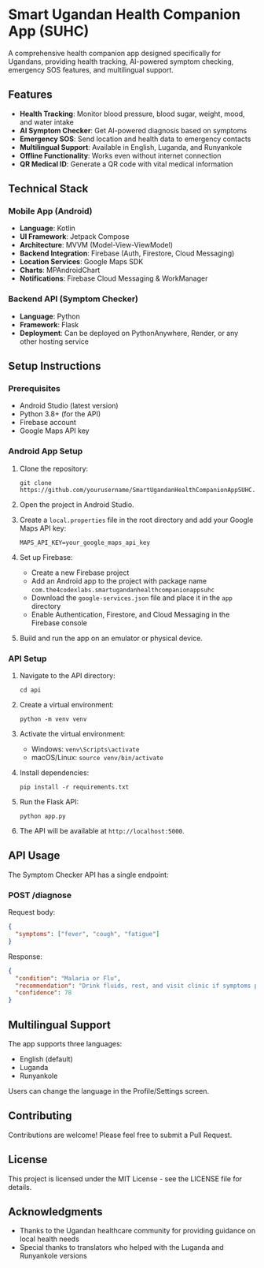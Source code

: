 # Smart Ugandan Health Companion App (SUHC)

A comprehensive health companion app designed specifically for Ugandans, providing health tracking, AI-powered symptom checking, emergency SOS features, and multilingual support.

## Features

- **Health Tracking**: Monitor blood pressure, blood sugar, weight, mood, and water intake
- **AI Symptom Checker**: Get AI-powered diagnosis based on symptoms
- **Emergency SOS**: Send location and health data to emergency contacts
- **Multilingual Support**: Available in English, Luganda, and Runyankole
- **Offline Functionality**: Works even without internet connection
- **QR Medical ID**: Generate a QR code with vital medical information

## Technical Stack

### Mobile App (Android)
- **Language**: Kotlin
- **UI Framework**: Jetpack Compose
- **Architecture**: MVVM (Model-View-ViewModel)
- **Backend Integration**: Firebase (Auth, Firestore, Cloud Messaging)
- **Location Services**: Google Maps SDK
- **Charts**: MPAndroidChart
- **Notifications**: Firebase Cloud Messaging & WorkManager

### Backend API (Symptom Checker)
- **Language**: Python
- **Framework**: Flask
- **Deployment**: Can be deployed on PythonAnywhere, Render, or any other hosting service

## Setup Instructions

### Prerequisites
- Android Studio (latest version)
- Python 3.8+ (for the API)
- Firebase account
- Google Maps API key

### Android App Setup

1. Clone the repository:
   ```
   git clone https://github.com/yourusername/SmartUgandanHealthCompanionAppSUHC.git
   ```

2. Open the project in Android Studio.

3. Create a `local.properties` file in the root directory and add your Google Maps API key:
   ```
   MAPS_API_KEY=your_google_maps_api_key
   ```

4. Set up Firebase:
   - Create a new Firebase project
   - Add an Android app to the project with package name `com.the4codexlabs.smartugandanhealthcompanionappsuhc`
   - Download the `google-services.json` file and place it in the `app` directory
   - Enable Authentication, Firestore, and Cloud Messaging in the Firebase console

5. Build and run the app on an emulator or physical device.

### API Setup

1. Navigate to the API directory:
   ```
   cd api
   ```

2. Create a virtual environment:
   ```
   python -m venv venv
   ```

3. Activate the virtual environment:
   - Windows: `venv\Scripts\activate`
   - macOS/Linux: `source venv/bin/activate`

4. Install dependencies:
   ```
   pip install -r requirements.txt
   ```

5. Run the Flask API:
   ```
   python app.py
   ```

6. The API will be available at `http://localhost:5000`.

## API Usage

The Symptom Checker API has a single endpoint:

### POST /diagnose

Request body:
```json
{
  "symptoms": ["fever", "cough", "fatigue"]
}
```

Response:
```json
{
  "condition": "Malaria or Flu",
  "recommendation": "Drink fluids, rest, and visit clinic if symptoms persist",
  "confidence": 78
}
```

## Multilingual Support

The app supports three languages:
- English (default)
- Luganda
- Runyankole

Users can change the language in the Profile/Settings screen.

## Contributing

Contributions are welcome! Please feel free to submit a Pull Request.

## License

This project is licensed under the MIT License - see the LICENSE file for details.

## Acknowledgments

- Thanks to the Ugandan healthcare community for providing guidance on local health needs
- Special thanks to translators who helped with the Luganda and Runyankole versions